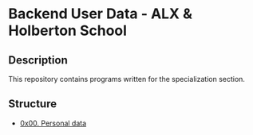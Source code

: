 # Backend User Data - ALX & Holberton School

## Description

This repository contains programs written for the specialization section.

## Structure

* [0x00. Personal data](./0x00-personal_data/)
<!-- * [0x01. Basic authentication](./0x01-Basic_authentication/)
* [0x02. Session authentication](./0x02-Session_authentication/)
* [0x03. User authentication service](./0x03-user_authentication_service/) -->